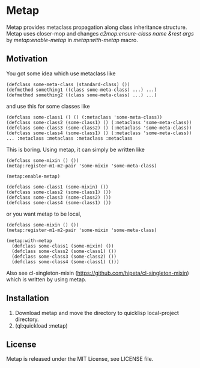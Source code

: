 # Metap

Metap provides metaclass propagation along class inheritance structure.
Metap uses closer-mop and changes *c2mop:ensure-class name &rest args* by *metap:enable-metap* in *metap:with-metap* macro.

## Motivation

You got some idea which use metaclass like

```
(defclass some-meta-class (standard-class) ())
(defmethod something1 ((class some-meta-class) ...) ...)
(defmethod something2 ((class some-meta-class) ...) ...)
```

and use this for some classes like

```
(defclass some-class1 () () (:metaclass 'some-meta-class))
(defclass some-class2 (some-class1) () (:metaclass 'some-meta-class))
(defclass some-class3 (some-class2) () (:metaclass 'some-meta-class))
(defclass some-class4 (some-class1) () (:metaclass 'some-meta-class))
... :metaclass :metaclass :metaclass :metaclass
```

This is boring.
Using metap, it can simply be written like

```
(defclass some-mixin () ())
(metap:register-m1-m2-pair 'some-mixin 'some-meta-class)

(metap:enable-metap)

(defclass some-class1 (some-mixin) ())
(defclass some-class2 (some-class1) ())
(defclass some-class3 (some-class2) ())
(defclass some-class4 (some-class1) ())
```

or you want metap to be local, 

```
(defclass some-mixin () ())
(metap:register-m1-m2-pair 'some-mixin 'some-meta-class)

(metap:with-metap
  (defclass some-class1 (some-mixin) ())
  (defclass some-class2 (some-class1) ())
  (defclass some-class3 (some-class2) ())
  (defclass some-class4 (some-class1) ()))
```

Also see cl-singleton-mixin (https://github.com/hipeta/cl-singleton-mixin) which is written by using metap.

## Installation

1. Download metap and move the directory to quicklisp local-project directory.
1. (ql:quickload :metap)

## License

Metap is released under the MIT License, see LICENSE file.
